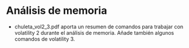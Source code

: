 # Análisis de memoria
* chuleta_vol2_3.pdf aporta un resumen de comandos para trabajar con volatility 2 durante el análisis de memoria. Añade también algunos comandos de volatility 3. 
